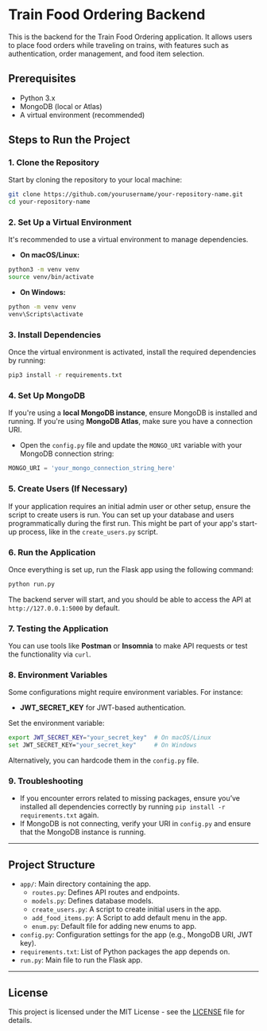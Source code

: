 
# Train Food Ordering Backend

This is the backend for the Train Food Ordering application. It allows users to place food orders while traveling on trains, with features such as authentication, order management, and food item selection.

## Prerequisites

- Python 3.x
- MongoDB (local or Atlas)
- A virtual environment (recommended)

## Steps to Run the Project

### 1. Clone the Repository

Start by cloning the repository to your local machine:

```bash
git clone https://github.com/yourusername/your-repository-name.git
cd your-repository-name
```

### 2. Set Up a Virtual Environment

It's recommended to use a virtual environment to manage dependencies.

- **On macOS/Linux:**

```bash
python3 -m venv venv
source venv/bin/activate
```

- **On Windows:**

```bash
python -m venv venv
venv\Scripts\activate
```

### 3. Install Dependencies

Once the virtual environment is activated, install the required dependencies by running:

```bash
pip3 install -r requirements.txt
```

### 4. Set Up MongoDB

If you're using a **local MongoDB instance**, ensure MongoDB is installed and running. If you're using **MongoDB Atlas**, make sure you have a connection URI.

- Open the `config.py` file and update the `MONGO_URI` variable with your MongoDB connection string:

```python
MONGO_URI = 'your_mongo_connection_string_here'
```

### 5. Create Users (If Necessary)

If your application requires an initial admin user or other setup, ensure the script to create users is run. You can set up your database and users programmatically during the first run. This might be part of your app's start-up process, like in the `create_users.py` script.

### 6. Run the Application

Once everything is set up, run the Flask app using the following command:

```bash
python run.py
```

The backend server will start, and you should be able to access the API at `http://127.0.0.1:5000` by default.

### 7. Testing the Application

You can use tools like **Postman** or **Insomnia** to make API requests or test the functionality via `curl`.

### 8. Environment Variables

Some configurations might require environment variables. For instance:

- **JWT_SECRET_KEY** for JWT-based authentication.
  
Set the environment variable:

```bash
export JWT_SECRET_KEY="your_secret_key"  # On macOS/Linux
set JWT_SECRET_KEY="your_secret_key"     # On Windows
```

Alternatively, you can hardcode them in the `config.py` file.

### 9. Troubleshooting

- If you encounter errors related to missing packages, ensure you’ve installed all dependencies correctly by running `pip install -r requirements.txt` again.
- If MongoDB is not connecting, verify your URI in `config.py` and ensure that the MongoDB instance is running.

---

## Project Structure

- `app/`: Main directory containing the app.
  - `routes.py`: Defines API routes and endpoints.
  - `models.py`: Defines database models.
  - `create_users.py`: A script to create initial users in the app.
  - `add_food_items.py`: A Script to add default menu in the app.
  - `enum.py`: Default file for adding new enums to app.
- `config.py`: Configuration settings for the app (e.g., MongoDB URI, JWT key).
- `requirements.txt`: List of Python packages the app depends on.
- `run.py`: Main file to run the Flask app.

---

## License

This project is licensed under the MIT License - see the [LICENSE](LICENSE) file for details.
